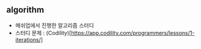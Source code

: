 ## algorithm

- 메쉬업에서 진행한 알고리즘 스터디
- 스터디 문제 : (Codility)[https://app.codility.com/programmers/lessons/1-iterations/]
